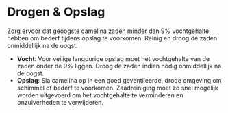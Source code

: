 # Drogen & Opslag

Zorg ervoor dat geoogste camelina zaden minder dan 9% vochtgehalte hebben om bederf tijdens opslag te voorkomen. Reinig en droog de zaden onmiddellijk na de oogst.

- **Vocht**: Voor veilige langdurige opslag moet het vochtgehalte van de zaden onder de 9% liggen. Droog de zaden indien nodig onmiddellijk na de oogst.
- **Opslag**: Sla camelina op in een goed geventileerde, droge omgeving om schimmel of bederf te voorkomen. Zaadreiniging moet zo snel mogelijk worden uitgevoerd om het vochtgehalte te verminderen en onzuiverheden te verwijderen.